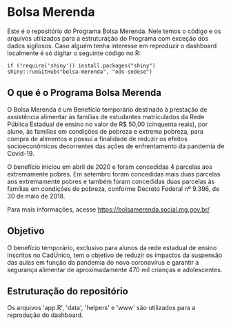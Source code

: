 # Bolsa Merenda

Este é o repositório do Programa Bolsa Merenda. Nele temos o código e os arquivos utilizados para a estruturação do Programa com exceção dos dados sigilosos. Caso alguém tenha interesse em reproduzir o dashboard localmente é só digitar o seguinte código no R:

```
if (!require('shiny')) install.packages("shiny")
shiny::runGitHub("bolsa-merenda", "ods-sedese")
```

## O que é o Programa Bolsa Merenda

O Bolsa Merenda é um Benefício temporário destinado à prestação de assistência alimentar às famílias de estudantes matriculados da Rede Pública Estadual de ensino no valor de R$ 50,00 (cinquenta reais), por aluno, às famílias em condições de pobreza e extrema pobreza, para compra de alimentos e possui a finalidade de reduzir os efeitos socioeconômicos decorrentes das ações de enfrentamento da pandemia de Covid-19.

O benefício iniciou em abril de 2020 e foram concedidas 4 parcelas aos extremamente pobres. Em setembro foram concedidas mais duas parcelas aos extremamente pobres e também foram concedidas duas parcelas às famílias em condições de pobreza, conforme Decreto Federal nº 9.396, de 30 de maio de 2018.

Para mais informações, acesse https://bolsamerenda.social.mg.gov.br/

## Objetivo

O benefício temporário, exclusivo para alunos da rede estadual de ensino inscritos no CadÚnico, tem o objetivo de reduzir os impactos da suspensão das aulas em função da pandemia do novo coronavírus e garantir a segurança alimentar de aproximadamente 470 mil crianças e adolescentes.

## Estruturação do repositório

Os arquivos 'app.R', 'data', 'helpers' e 'www' são utilizados para a reprodução do dashboard. 

<!---
A pasta Notas Técnicas tem os estudos realizados para a estruturação do Programa.
-->